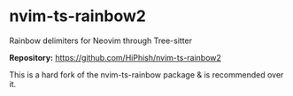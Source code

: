 # nvim-ts-rainbow2

Rainbow delimiters for Neovim through Tree-sitter

**Repository:** <https://github.com/HiPhish/nvim-ts-rainbow2>

This is a hard fork of the nvim-ts-rainbow package & is recommended over it.
